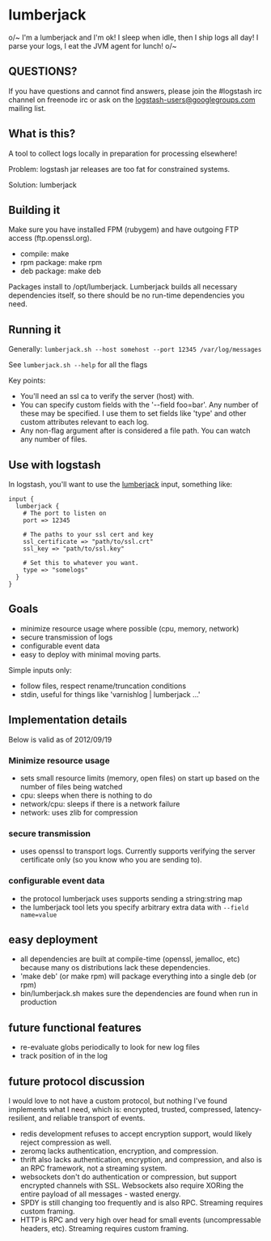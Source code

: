 # lumberjack

o/~ I'm a lumberjack and I'm ok! I sleep when idle, then I ship logs all day! I parse your logs, I eat the JVM agent for lunch! o/~

## QUESTIONS?

If you have questions and cannot find answers, please join the #logstash irc
channel on freenode irc or ask on the logstash-users@googlegroups.com mailing
list.

## What is this?

A tool to collect logs locally in preparation for processing elsewhere!

Problem: logstash jar releases are too fat for constrained systems.

Solution: lumberjack

## Building it

Make sure you have installed FPM (rubygem) and have outgoing FTP access (ftp.openssl.org).

* compile: make 
* rpm package: make rpm
* deb package: make deb

Packages install to /opt/lumberjack. Lumberjack builds all necessary
dependencies itself, so there should be no run-time dependencies you
need.

## Running it

Generally: `lumberjack.sh --host somehost --port 12345 /var/log/messages`

See `lumberjack.sh --help` for all the flags

Key points:

* You'll need an ssl ca to verify the server (host) with.
* You can specify custom fields with the '--field foo=bar'. Any number of these
  may be specified. I use them to set fields like 'type' and other custom
  attributes relevant to each log.
* Any non-flag argument after is considered a file path. You can watch any
  number of files.

## Use with logstash

In logstash, you'll want to use the [lumberjack](http://logstash.net/docs/latest/inputs/lumberjack) input, something like:

    input {
      lumberjack {
        # The port to listen on
        port => 12345

        # The paths to your ssl cert and key
        ssl_certificate => "path/to/ssl.crt"
        ssl_key => "path/to/ssl.key"

        # Set this to whatever you want.
        type => "somelogs"
      }
    }

## Goals

* minimize resource usage where possible (cpu, memory, network)
* secure transmission of logs
* configurable event data
* easy to deploy with minimal moving parts.

Simple inputs only:

* follow files, respect rename/truncation conditions
* stdin, useful for things like 'varnishlog | lumberjack ...'

## Implementation details 

Below is valid as of 2012/09/19

### Minimize resource usage

* sets small resource limits (memory, open files) on start up based on the
  number of files being watched
* cpu: sleeps when there is nothing to do
* network/cpu: sleeps if there is a network failure
* network: uses zlib for compression

### secure transmission

* uses openssl to transport logs. Currently supports verifying the server
  certificate only (so you know who you are sending to).

### configurable event data

* the protocol lumberjack uses supports sending a string:string map
* the lumberjack tool lets you specify arbitrary extra data with `--field name=value`

## easy deployment

* all dependencies are built at compile-time (openssl, jemalloc, etc) because many os distributions lack these dependencies.
* 'make deb' (or make rpm) will package everything into a single deb (or rpm)
* bin/lumberjack.sh makes sure the dependencies are found when run in production

## future functional features

* re-evaluate globs periodically to look for new log files
* track position of in the log

## future protocol discussion

I would love to not have a custom protocol, but nothing I've found implements
what I need, which is: encrypted, trusted, compressed, latency-resilient, and
reliable transport of events.

* redis development refuses to accept encryption support, would likely reject
  compression as well.
* zeromq lacks authentication, encryption, and compression.
* thrift also lacks authentication, encryption, and compression, and also is an
  RPC framework, not a streaming system.
* websockets don't do authentication or compression, but support encrypted
  channels with SSL. Websockets also require XORing the entire payload of all
  messages - wasted energy.
* SPDY is still changing too frequently and is also RPC. Streaming requires
  custom framing.
* HTTP is RPC and very high over head for small events (uncompressable headers,
  etc). Streaming requires custom framing.
